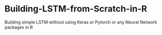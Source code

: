 # Building-LSTM-from-Scratch-in-R
Building simple LSTM without using Keras or Pytorch or any Neural Network packages in R
